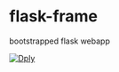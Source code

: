 # flask-frame
bootstrapped flask webapp

[![Dply](https://dply.co/b.svg)](https://dply.co/b/89Z1LFxh) 
